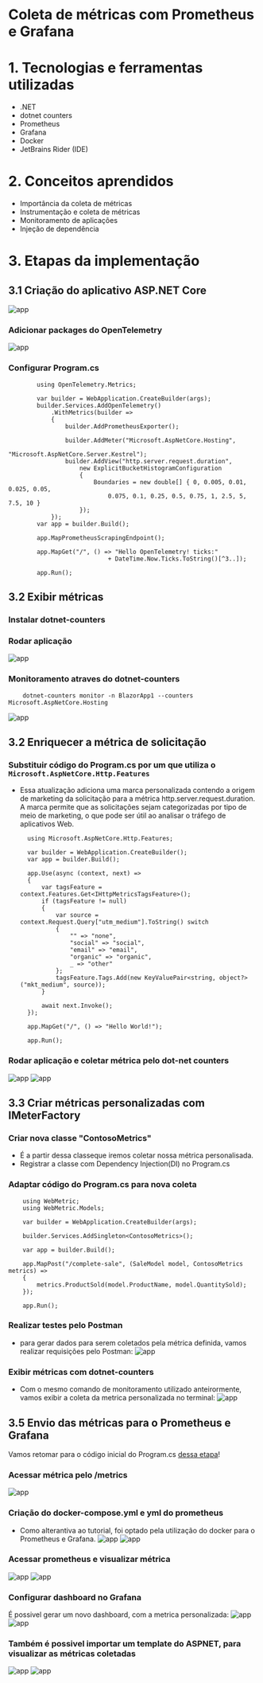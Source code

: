 # Coleta de métricas com Prometheus e Grafana
# 1. Tecnologias e ferramentas utilizadas
- .NET
- dotnet counters
- Prometheus
- Grafana
- Docker
- JetBrains Rider (IDE)

#  2. Conceitos aprendidos
- Importância da coleta de métricas
- Instrumentação e coleta de métricas
- Monitoramento de aplicações 
- Injeção de dependência
# 3. Etapas da implementação
## 3.1 Criação do aplicativo ASP.NET Core
![app](./assets/img1.png)
### Adicionar packages do OpenTelemetry
![app](./assets/img2.png)
### Configurar Program.cs
            using OpenTelemetry.Metrics;

            var builder = WebApplication.CreateBuilder(args);
            builder.Services.AddOpenTelemetry()
                .WithMetrics(builder =>
                {
                    builder.AddPrometheusExporter();

                    builder.AddMeter("Microsoft.AspNetCore.Hosting",
                                    "Microsoft.AspNetCore.Server.Kestrel");
                    builder.AddView("http.server.request.duration",
                        new ExplicitBucketHistogramConfiguration
                        {
                            Boundaries = new double[] { 0, 0.005, 0.01, 0.025, 0.05,
                                0.075, 0.1, 0.25, 0.5, 0.75, 1, 2.5, 5, 7.5, 10 }
                        });
                });
            var app = builder.Build();

            app.MapPrometheusScrapingEndpoint();

            app.MapGet("/", () => "Hello OpenTelemetry! ticks:"
                                + DateTime.Now.Ticks.ToString()[^3..]);

            app.Run();
##  3.2 Exibir métricas
### Instalar dotnet-counters
### Rodar aplicação
![app](./assets/img3.png)
### Monitoramento atraves do dotnet-counters
        dotnet-counters monitor -n BlazorApp1 --counters Microsoft.AspNetCore.Hosting

![app](./assets/img4.png)

## 3.2 Enriquecer a métrica de solicitação
### Substituir código do Program.cs por um que utiliza o `Microsoft.AspNetCore.Http.Features`
- Essa atualização adiciona uma marca personalizada contendo a origem de marketing da solicitação para a métrica http.server.request.duration. A marca permite que as solicitações sejam categorizadas por tipo de meio de marketing, o que pode ser útil ao analisar o tráfego de aplicativos Web.
        
        using Microsoft.AspNetCore.Http.Features;

        var builder = WebApplication.CreateBuilder();
        var app = builder.Build();

        app.Use(async (context, next) =>
        {
            var tagsFeature = context.Features.Get<IHttpMetricsTagsFeature>();
            if (tagsFeature != null)
            {
                var source = context.Request.Query["utm_medium"].ToString() switch
                {
                    "" => "none",
                    "social" => "social",
                    "email" => "email",
                    "organic" => "organic",
                    _ => "other"
                };
                tagsFeature.Tags.Add(new KeyValuePair<string, object?>("mkt_medium", source));
            }

            await next.Invoke();
        });

        app.MapGet("/", () => "Hello World!");

        app.Run();

### Rodar aplicação e coletar métrica pelo dot-net counters
![app](./assets/img5.png)
![app](./assets/img6.png)
## 3.3 Criar métricas personalizadas com IMeterFactory
### Criar nova classe "ContosoMetrics"
- É a partir dessa classeque iremos coletar nossa métrica personalisada.
- Registrar a classe com Dependency Injection(DI) no Program.cs
### Adaptar código do Program.cs para nova coleta
        using WebMetric;
        using WebMetric.Models;

        var builder = WebApplication.CreateBuilder(args);

        builder.Services.AddSingleton<ContosoMetrics>();

        var app = builder.Build();

        app.MapPost("/complete-sale", (SaleModel model, ContosoMetrics metrics) =>
        {
            metrics.ProductSold(model.ProductName, model.QuantitySold);
        });

        app.Run();

### Realizar testes pelo Postman
- para gerar dados para serem coletados pela métrica definida, vamos realizar requisições pelo Postman:
![app](./assets/img7.png)
### Exibir métricas com dotnet-counters
- Com o mesmo comando de monitoramento utilizado anteirormente, vamos exibir a coleta da metrica personalizada no terminal:
![app](./assets/img8.png)
## 3.5 Envio das métricas para o Prometheus e Grafana
Vamos retomar para o código inicial do Program.cs [dessa etapa](#configurar-programcs)!
### Acessar métrica pelo /metrics
![app](./assets/img9.png)
### Criação do docker-compose.yml e yml do prometheus
- Como alterantiva ao tutorial, foi optado pela utilização do docker para o Prometheus e Grafana.
![app](./assets/img10.png)
![app](./assets/img11.png)
### Acessar prometheus e visualizar métrica
![app](./assets/img12.png)
![app](./assets/img13.png)
### Configurar dashboard no Grafana
É possivel gerar um novo dashboard, com a metrica personalizada:
![app](./assets/img14.png)
![app](./assets/img15.png)
### Também é possivel importar um template do ASPNET, para visualizar as métricas coletadas
![app](./assets/img16.png)
![app](./assets/img17.png)